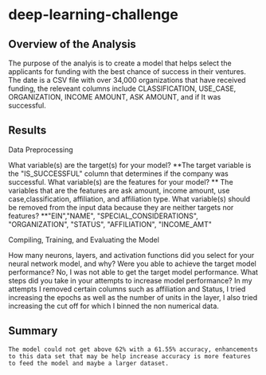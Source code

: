 # deep-learning-challenge



## Overview of the Analysis

The purpose of the analyis is to create a model that helps select the applicants for funding with the best chance of success in their ventures. The date is a CSV file with over 34,000 organizations that have received funding, the releveant columns include CLASSIFICATION, USE_CASE, ORGANIZATION, INCOME AMOUNT, ASK AMOUNT, and if It was successful.


## Results

Data Preprocessing

What variable(s) are the target(s) for your model?
    **The target variable is the "IS_SUCCESSFUL" column that determines if the company was successful.
What variable(s) are the features for your model?
    ** The variables that are the features are ask amount, income amount, use case,classification, affiliation, and affiliation type.
What variable(s) should be removed from the input data because they are neither targets nor features?
    **"EIN","NAME", "SPECIAL_CONSIDERATIONS", "ORGANIZATION", "STATUS", "AFFILIATION", "INCOME_AMT"
    
Compiling, Training, and Evaluating the Model

How many neurons, layers, and activation functions did you select for your neural network model, and why?
Were you able to achieve the target model performance?
    No, I was not able to get the target model performance.
What steps did you take in your attempts to increase model performance?
    In my attempts I removed certain columns such as affiliation and Status, I tried increasing the epochs as well as the number of units in the layer, I also tried increasing the cut off for which I binned the non numerical data.

## Summary


    The model could not get above 62% with a 61.55% accuracy, enhancements to this data set that may be help increase accuracy is more features to feed the model and maybe a larger dataset.

